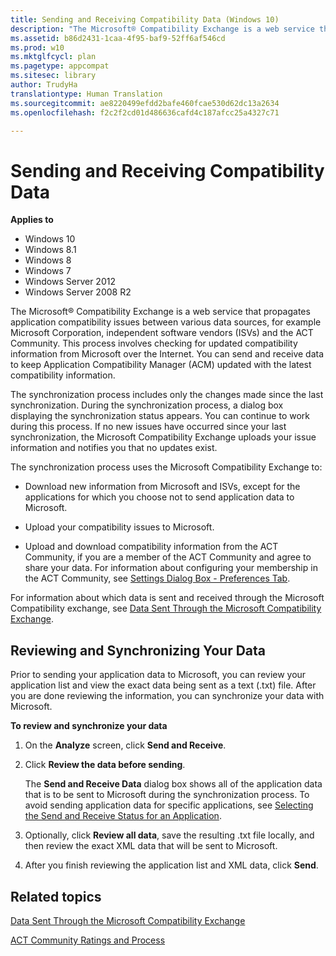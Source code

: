 ```yaml
---
title: Sending and Receiving Compatibility Data (Windows 10)
description: "The Microsoft® Compatibility Exchange is a web service that propagates application compatibility issues between various data sources, for example Microsoft Corporation, independent software vendors (ISVs) and the ACT Community."
ms.assetid: b86d2431-1caa-4f95-baf9-52ff6af546cd
ms.prod: w10
ms.mktglfcycl: plan
ms.pagetype: appcompat
ms.sitesec: library
author: TrudyHa
translationtype: Human Translation
ms.sourcegitcommit: ae8220499efdd2bafe460fcae530d62dc13a2634
ms.openlocfilehash: f2c2f2cd01d486636cafd4c187afcc25a4327c71

---
```


# Sending and Receiving Compatibility Data


**Applies to**

-   Windows 10
-   Windows 8.1
-   Windows 8
-   Windows 7
-   Windows Server 2012
-   Windows Server 2008 R2

The Microsoft® Compatibility Exchange is a web service that propagates application compatibility issues between various data sources, for example Microsoft Corporation, independent software vendors (ISVs) and the ACT Community. This process involves checking for updated compatibility information from Microsoft over the Internet. You can send and receive data to keep Application Compatibility Manager (ACM) updated with the latest compatibility information.

The synchronization process includes only the changes made since the last synchronization. During the synchronization process, a dialog box displaying the synchronization status appears. You can continue to work during this process. If no new issues have occurred since your last synchronization, the Microsoft Compatibility Exchange uploads your issue information and notifies you that no updates exist.

The synchronization process uses the Microsoft Compatibility Exchange to:

-   Download new information from Microsoft and ISVs, except for the applications for which you choose not to send application data to Microsoft.

-   Upload your compatibility issues to Microsoft.

-   Upload and download compatibility information from the ACT Community, if you are a member of the ACT Community and agree to share your data. For information about configuring your membership in the ACT Community, see [Settings Dialog Box - Preferences Tab](act-settings-dialog-box-preferences-tab.md).

For information about which data is sent and received through the Microsoft Compatibility exchange, see [Data Sent Through the Microsoft Compatibility Exchange](data-sent-through-the-microsoft-compatibility-exchange.md).

## Reviewing and Synchronizing Your Data


Prior to sending your application data to Microsoft, you can review your application list and view the exact data being sent as a text (.txt) file. After you are done reviewing the information, you can synchronize your data with Microsoft.

**To review and synchronize your data**

1.  On the **Analyze** screen, click **Send and Receive**.

2.  Click **Review the data before sending**.

    The **Send and Receive Data** dialog box shows all of the application data that is to be sent to Microsoft during the synchronization process. To avoid sending application data for specific applications, see [Selecting the Send and Receive Status for an Application](selecting-the-send-and-receive-status-for-an-application.md).

3.  Optionally, click **Review all data**, save the resulting .txt file locally, and then review the exact XML data that will be sent to Microsoft.

4.  After you finish reviewing the application list and XML data, click **Send**.

## Related topics


[Data Sent Through the Microsoft Compatibility Exchange](data-sent-through-the-microsoft-compatibility-exchange.md)

[ACT Community Ratings and Process](act-community-ratings-and-process.md)

 

 








<!--HONumber=Jun16_HO4-->


